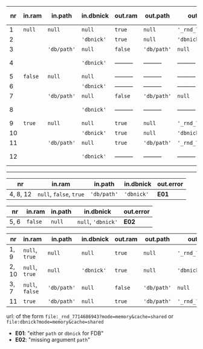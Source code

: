 


|  nr |  in.ram |   in.path   | in.dbnick  | out.ram |   out.path  |      out.dbnick     | out.persistency | out.error | same as  |
| --- | ------- | ----------- | ---------- | ------- | ----------- | ------------------- | --------------- | --------- | -------- |
|   1 | `null`  | `null`      | `null`     | `true`  | `null`      | `'_rnd_7714686943'` | none            | ———       | 1, 9     |
|   2 |         |             | `'dbnick'` | `true`  | `null`      | `'dbnick'`          | none            | ———       | 2, 10    |
|   3 |         | `'db/path'` | `null`     | `false` | `'db/path'` | `null`              | continuous      | ———       | 3, 7     |
|   4 |         |             | `'dbnick'` | ———     | ———         | ———                 | ———             | **E01**   | 4, 8, 12 |
|   5 | `false` | `null`      | `null`     | ———     | ———         | ———                 | ———             | **E02**   | 5, 6     |
|   6 |         |             | `'dbnick'` | ———     | ———         | ———                 | ———             | **E02**   | 5, 6     |
|   7 |         | `'db/path'` | `null`     | `false` | `'db/path'` | `null`              | continuous      | ———       | 3, 7     |
|   8 |         |             | `'dbnick'` | ———     | ———         | ———                 | ———             | **E01**   | 4, 8, 12 |
|   9 | `true`  | `null`      | `null`     | `true`  | `null`      | `'_rnd_7714686943'` | none            | ———       | 1, 9     |
|  10 |         |             | `'dbnick'` | `true`  | `null`      | `'dbnick'`          | none            | ———       | 2, 10    |
|  11 |         | `'db/path'` | `null`     | `true`  | `'db/path'` | `'_rnd_7714686943'` | eventual        | ———       | ———      |
|  12 |         |             | `'dbnick'` | ———     | ———         | ———                 | none            | **E01**   | 4, 8, 12 |

-----------------------

|    nr    |          in.ram         |   in.path   | in.dbnick  | out.error |
| -------- | ----------------------- | ----------- | ---------- | --------- |
| 4, 8, 12 | `null`, `false`, `true` | `'db/path'` | `'dbnick'` | **E01**   |


|  nr  |  in.ram | in.path |     in.dbnick      | out.error |
| ---- | ------- | ------- | ------------------ | --------- |
| 5, 6 | `false` | `null`  | `null`, `'dbnick'` | **E02**   |


|   nr  |      in.ram     |   in.path   | in.dbnick  | out.ram |   out.path  |      out.dbnick     | out.persistency |
| ----- | --------------- | ----------- | ---------- | ------- | ----------- | ------------------- | --------------- |
| 1, 9  | `null`, `true`  | `null`      | `null`     | `true`  | `null`      | `'_rnd_7714686943'` | none            |
| 2, 10 | `null`, `true`  | `null`      | `'dbnick'` | `true`  | `null`      | `'dbnick'`          | none            |
| 3, 7  | `null`, `false` | `'db/path'` | `null`     | `false` | `'db/path'` | `null`              | continuous      |
| 11    | `true`          | `'db/path'` | `null`     | `true`  | `'db/path'` | `'_rnd_7714686943'` | eventual        |


url: of the form `file:_rnd_7714686943?mode=memory&cache=shared` or `file:dbnick?mode=memory&cache=shared`

* **E01**: "either `path` or `dbnick` for FDB"
* **E02**: "missing argument `path`"


